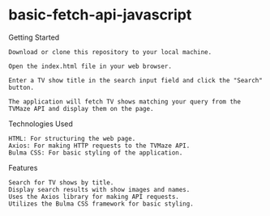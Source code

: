 # basic-fetch-api-javascript

Getting Started

    Download or clone this repository to your local machine.

    Open the index.html file in your web browser.

    Enter a TV show title in the search input field and click the "Search" button.

    The application will fetch TV shows matching your query from the TVMaze API and display them on the page.


Technologies Used

    HTML: For structuring the web page.
    Axios: For making HTTP requests to the TVMaze API.
    Bulma CSS: For basic styling of the application.

Features

    Search for TV shows by title.
    Display search results with show images and names.
    Uses the Axios library for making API requests.
    Utilizes the Bulma CSS framework for basic styling.
